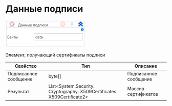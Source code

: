 # Данные подписи

![](<../../../../.gitbook/assets/image (598).png>)

Элемент, получающий сертификаты подписи

| Свойство              | Тип                                                                      | Описание              |
| --------------------- | ------------------------------------------------------------------------ | --------------------- |
| Подписанное сообщение | byte\[]                                                                  | Подписанное сообщение |
| Результат             | List\<System.Security. Cryptography. X509Certificates. X509Certificate2> | Массив сертификатов   |


